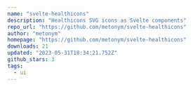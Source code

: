 ```yaml
---
name: "svelte-healthicons"
description: "Healthicons SVG icons as Svelte components"
repo_url: "https://github.com/metonym/svelte-healthicons"
author: "metonym"
homepage: "https://github.com/metonym/svelte-healthicons"
downloads: 21
updated: "2023-05-31T18:34:21.752Z"
github_stars: 3
tags: 
  - ui
---
```

